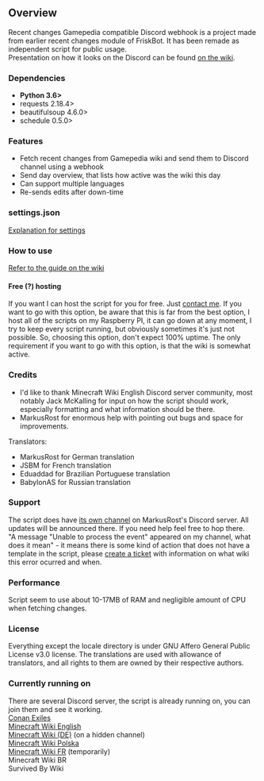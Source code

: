 ## Overview ##
Recent changes Gamepedia compatible Discord webhook is a project made from earlier recent changes module of FriskBot. It has been remade as independent script for public usage.    
Presentation on how it looks on the Discord can be found [on the wiki](https://gitlab.com/piotrex43/RcGcDw/wikis/Presentation).

### Dependencies ###
* **Python 3.6>**
* requests 2.18.4>
* beautifulsoup 4.6.0>
* schedule 0.5.0>

### Features ###
* Fetch recent changes from Gamepedia wiki and send them to Discord channel using a webhook
* Send day overview, that lists how active was the wiki this day
* Can support multiple languages
* Re-sends edits after down-time

### settings.json ###
[Explanation for settings](https://gitlab.com/piotrex43/RcGcDw/wikis/settings.json)    

### How to use ###
[Refer to the guide on the wiki](https://gitlab.com/piotrex43/RcGcDw/wikis/Guide)

#### Free (?) hosting ####
If you want I can host the script for you for free. Just [contact me](https://minecraft.gamepedia.com/User:Frisk#Contact). If you want to go with this option, be aware that this is far from the best option, I host all of the scripts on my Raspberry PI, it can go down at any moment, I try to keep every script running, but obviously sometimes it's just not possible. So, choosing this option, don't expect 100% uptime. The only requirement if you want to go with this option, is that the wiki is somewhat active.

### Credits ###
* I'd like to thank Minecraft Wiki English Discord server community, most notably Jack McKalling for input on how the script should work, especially formatting and what information should be there.
* MarkusRost for enormous help with pointing out bugs and space for improvements. 

Translators: 
* MarkusRost for German translation
* JSBM for French translation
* Eduaddad for Brazilian Portuguese translation
* BabylonAS for Russian translation

### Support ###
The script does have [its own channel](https://discord.gg/pFDZrnE) on MarkusRost's Discord server. All updates will be announced there. If you need help feel free to hop there.    
"A message "Unable to process the event" appeared on my channel, what does it mean" - it means there is some kind of action that does not have a template in the script, please [create a ticket](https://gitlab.com/piotrex43/RcGcDw/issues/new?issue%5Bassignee_id%5D=&issue%5Bmilestone_id%5D=) with information on what wiki this error ocurred and when.    

### Performance ###
Script seem to use about 10-17MB of RAM and negligible amount of CPU when fetching changes.    

### License ###
Everything except the locale directory is under GNU Affero General Public License v3.0 license. The translations are used with allowance of translators, and all rights to them are owned by their respective authors.

### Currently running on ###
There are several Discord server, the script is already running on, you can join them and see it working.     
[Conan Exiles](https://discord.gg/5252dZh)    
[Minecraft Wiki English](https://discord.gg/fGdE5ZE)    
[Minecraft Wiki (DE)](https://discord.gg/F75vfpd) (on a hidden channel)    
[Minecraft Wiki Polska](https://discord.gg/9ZCcTnT)    
[Minecraft Wiki FR](https://discord.gg/PSK48k7) (temporarily)    
Minecraft Wiki BR    
Survived By Wiki    

